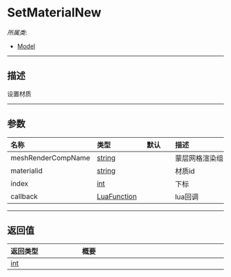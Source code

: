 # SetMaterialNew

*所属类*:
* [Model](/Api/Classes/Role/Model.md)
------------------------------------------------------------------------------------------
## 描述

设置材质

------------------------------------------------------------------------------------------
## 参数

|<div style="width:100px">名称</div>|<div style="width:100px">类型</div>|<div style="width:50px">默认</div>|<div style="width:350px">描述</div>|
|:---|:---|:---|:---|
|meshRenderCompName|[string](/Api/DataType/String.md)||蒙层网格渲染组件名|
|materialid|[string](/Api/DataType/String.md)||材质id|
|index|[int](/Api/DataType/Number.md)||下标|
|callback|[LuaFunction](/Api/Enums/LuaFunction.md)||lua回调|

------------------------------------------------------------------------------------------
## 返回值

|<div style="width:150px">返回类型</div>|<div style="width:520px">概要</div>|
|:---|:---|
|[int](/Api/DataType/Number.md)||
